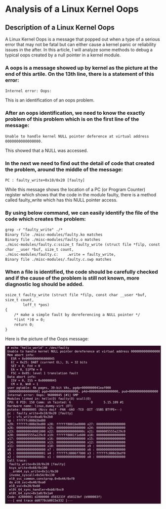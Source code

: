 # Analysis of a Linux Kernel Oops

## Description of a Linux Kernel Oops

A Linux Kernel Oops is a message that popped out when a type of a serious error that may not be fatal but can either cause a kernel panic or reliability issues in the after. In this article, I will analyze some methods to debug a typical oops created by a null pointer in a kernel module.

### A oops is a message showed up by kernel as the picture at the end of this artile. On the 13th line, there is a statement of this error:
```
Internel error: Oops:
```
This is an identification of an oops problem.

### After an oops identification, we need to know the exactly problem of this problem which is on the first line of the message:
```
Unable to handle kernel NULL pointer deference at virtual address 0000000000000000.
```
This showed that a NULL was accessed.

### In the next we need to find out the detail of code that created the problem, around the middle of the message:
```
PC : faulty_write+0x10/0x20 [faulty]
```
While this message shows the location of a PC (or Program Counter) register which shows that the code in the module faulty, there is a method called faulty_write which has this NULL pointer access.

### By using below command, we can easily identify the file of the code which creates the problem:
```
grep -r "faulty_write" ./*
Binary file ./misc-modules/faulty.ko matches
Binary file ./misc-modules/faulty.o matches
./misc-modules/faulty.c:ssize_t faulty_write (struct file *filp, const char __user *buf, size_t count,
./misc-modules/faulty.c:	.write = faulty_write,
Binary file ./misc-modules/.faulty.c.swp matches
```

### When a file is identified, the code should be carefully checked and if the cause of the problem is still not known, more diagnostic log should be added.
```
ssize_t faulty_write (struct file *filp, const char __user *buf, size_t count,
        loff_t *pos)
{
    /* make a simple fault by dereferencing a NULL pointer */
    *(int *)0 = 0;
    return 0;
}
```

Here is the picture of the Oops message:

![Screenshot of the Oops message we analyzed in this article.](/assignments/assignment7/assets/images/oops.jpeg?raw=true)
